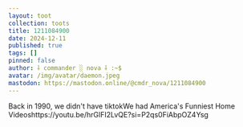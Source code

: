 ```yaml
---
layout: toot
collection: toots
title: 1211084900
date: 2024-12-11
published: true
tags: []
pinned: false
author: ⸸ commander ░ nova ⸸ :~$
avatar: /img/avatar/daemon.jpeg
mastodon: https://mastodon.online/@cmdr_nova/1211084900
---
```


Back in 1990, we didn't have tiktokWe had America's Funniest Home Videoshttps://youtu.be/hrGlFI2LvQE?si=P2qs0FiAbpOZ4Ysg
